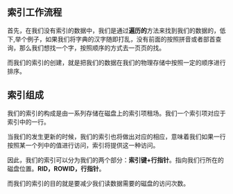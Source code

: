 ## 索引工作流程
首先，在我们没有索引的数据中，我们是通过**遍历的**方法来找到我们的数据的，低下,举个例子，如果我们将字典的汉字随即打乱，没有前面的按照拼音或者部首查询，那么我们想找一个字，按照顺序的方式去一页页的找。

而我们的索引的创建，就是把我们的数据在我们的物理存储中按照一定的顺序进行排序。

## 索引组成
我们的索引的构成是由一系列存储在磁盘上的索引项租场。我们一个索引项对应于索引中的一行。

当我们的发生更新的时候，我们的索引也将做出对应的相应，意味着我们如果一行按照某一个列中的值进行访问，索引将提供这一种访问。

因此，我们的索引可以分为我们的两个部分：**索引键+行指针**。指向我们行所在的磁盘位置。**RID，ROWID，行指针**。

而我们的索引的目的就是要减少我们读数据需要的磁盘的访问次数。